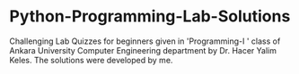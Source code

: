 # Python-Programming-Lab-Solutions
Challenging Lab Quizzes for beginners given in 'Programming-I ' class of Ankara University Computer Engineering department by Dr. Hacer Yalim Keles.
The solutions were developed by me.
